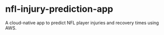# nfl-injury-prediction-app
A cloud-native app to predict NFL player injuries and recovery times using AWS.
